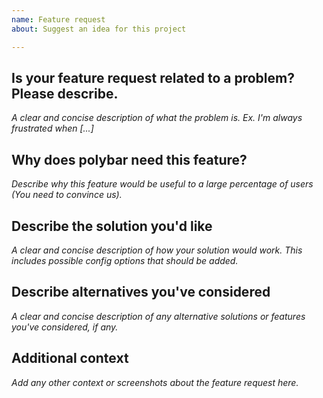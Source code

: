 ```yaml
---
name: Feature request
about: Suggest an idea for this project

---
```


## Is your feature request related to a problem? Please describe.
*A clear and concise description of what the problem is. Ex. I'm always frustrated when [...]*

## Why does polybar need this feature?
*Describe why this feature would be useful to a large percentage of users (You need to convince us).*

## Describe the solution you'd like
*A clear and concise description of how your solution would work. This includes possible config options that should be added.*

## Describe alternatives you've considered
*A clear and concise description of any alternative solutions or features you've considered, if any.*

## Additional context
*Add any other context or screenshots about the feature request here.*
